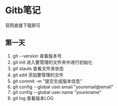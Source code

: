 # Gitb笔记

官网直接下载即可

## 第一天

1. git --version 查看版本号
2. git init 进入要管理的文件夹中进行初始化
3. git stauts 查看文件夹状态
4. git add 添加要管理的文件
5. git commit -m "提交生成版本信息"
6. git config --global user.email "youremail@email"
7. git config --global user.name "yourename"
8. git log 查看版本LOG